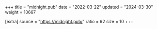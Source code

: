 +++
title = "midnight.pub"
date = "2022-03-22"
updated = "2024-03-30"
weight = 10667

[extra]
source = "https://midnight.pub/"
ratio = 92
size = 10
+++
